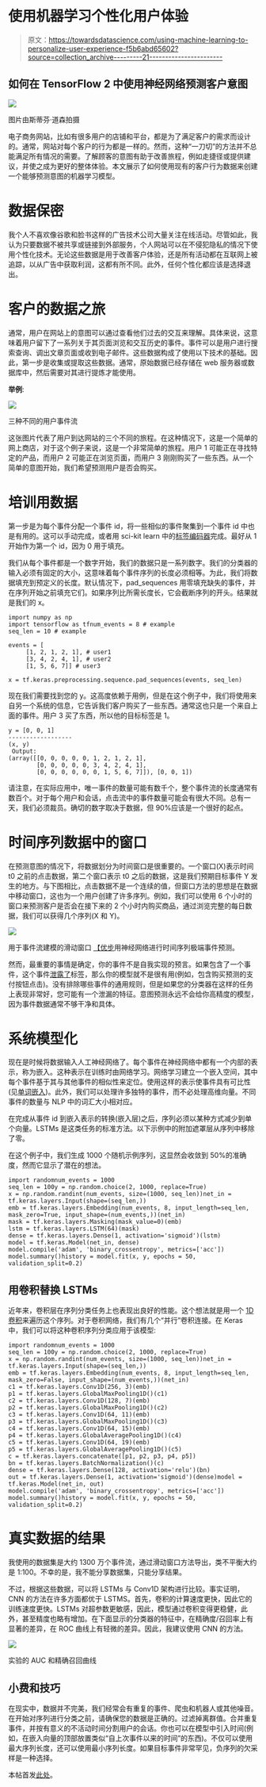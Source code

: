 # 使用机器学习个性化用户体验

> 原文：<https://towardsdatascience.com/using-machine-learning-to-personalize-user-experience-f5b6abd65602?source=collection_archive---------21----------------------->

## 如何在 TensorFlow 2 中使用神经网络预测客户意图

![](img/30d8ce5118b3cdb45684cd950814282f.png)

图片由斯蒂芬·道森拍摄

电子商务网站，比如有很多用户的店铺和平台，都是为了满足客户的需求而设计的。通常，网站对每个客户的行为都是一样的。然而，这种“一刀切”的方法并不总能满足所有情况的需要。了解顾客的意图有助于改善旅程，例如走捷径或提供建议，并使之成为更好的整体体验。本文展示了如何使用现有的客户行为数据来创建一个能够预测意图的机器学习模型。

# 数据保密

我个人不喜欢像谷歌和脸书这样的广告技术公司大量关注在线活动。尽管如此，我认为只要数据不被共享或链接到外部服务，个人网站可以在不侵犯隐私的情况下使用个性化技术。无论这些数据是用于改善客户体验，还是所有活动都在互联网上被追踪，以从广告中获取利润，这都有所不同。此外，任何个性化都应该是选择退出。

# 客户的数据之旅

通常，用户在网站上的意图可以通过查看他们过去的交互来理解。具体来说，这意味着用户留下了一系列关于其页面浏览和交互历史的事件。事件可以是用户进行搜索查询、调出文章页面或收到电子邮件。这些数据构成了使用以下技术的基础。因此，第一步是收集或提取这些数据。通常，原始数据已经存储在 web 服务器或数据库中，然后需要对其进行提炼才能使用。

**举例**:

![](img/5fd6d5dfd3208e299b96e1e3e0a45bfe.png)

三种不同的用户事件流

这张图片代表了用户到达网站的三个不同的旅程。在这种情况下，这是一个简单的网上商店，对于这个例子来说，这是一个非常简单的旅程。用户 1 可能正在寻找特定的产品，而用户 2 可能正在浏览页面，而用户 3 刚刚购买了一些东西。从一个简单的意图开始，我们希望预测用户是否会购买。

# 培训用数据

第一步是为每个事件分配一个事件 id，将一些相似的事件聚集到一个事件 id 中也是有用的。这可以手动完成，或者用 sci-kit learn 中的[标签编码器](https://scikit-learn.org/stable/modules/generated/sklearn.preprocessing.LabelEncoder.html)完成。最好从 1 开始作为第一个 id，因为 0 用于填充。

我们从每个事件都是一个数字开始，我们的数据只是一系列数字。我们的分类器的输入必须有固定的大小，这意味着每个事件序列的长度必须相等。为此，我们将数据填充到预定义的长度。默认情况下，pad_sequences 用零填充缺失的事件，并在序列开始之前填充它们。如果序列比所需长度长，它会截断序列的开头。结果就是我们的 x。

```
import numpy as np
import tensorflow as tfnum_events = 8 # example
seq_len = 10 # example

events = [
     [1, 2, 1, 2, 1], # user1 
     [3, 4, 2, 4, 1], # user2
     [1, 5, 6, 7]] # user3

x = tf.keras.preprocessing.sequence.pad_sequences(events, seq_len)
```

现在我们需要找到您的 y。这高度依赖于用例，但是在这个例子中，我们将使用来自另一个系统的信息，它告诉我们客户购买了一些东西。通常这也只是一个来自上面的事件。用户 3 买了东西，所以他的目标标签是 1。

```
y = [0, 0, 1]
------------------
(x, y)
 Output:
(array([[0, 0, 0, 0, 0, 1, 2, 1, 2, 1],
        [0, 0, 0, 0, 0, 3, 4, 2, 4, 1],
        [0, 0, 0, 0, 0, 0, 1, 5, 6, 7]]), [0, 0, 1])
```

请注意，在实际应用中，唯一事件的数量可能有数千个，整个事件流的长度通常有数百个。对于每个用户和会话，点击流中的事件数量可能会有很大不同。总有一天，我们必须裁员。确切的数字取决于数据，但 90%应该是一个很好的起点。

# 时间序列数据中的窗口

在预测意图的情况下，将数据划分为时间窗口是很重要的。一个窗口(X)表示时间 t0 之前的点击数据，第二个窗口表示 t0 之后的数据，这是我们预期目标事件 Y 发生的地方。与下图相比，点击数据不是一个连续的值，但窗口方法的思想是在数据中移动窗口，这也为一个用户创建了许多序列。例如，我们可以使用 6 个小时的窗口来预测客户是否会在接下来的 2 个小时内购买商品，通过浏览完整的每日数据，我们可以获得几个序列(X 和 Y)。

![](img/efda45784b4d6bd4befc8b00d1568cc5.png)

用于事件流建模的滑动窗口
[【优步](http://roseyu.com/time-series-workshop/submissions/TSW2017_paper_3.pdf)用神经网络进行时间序列极端事件预测。

然而，最重要的事情是确定，你的事件不是自我实现的预言。如果包含了一个事件，这个事件[泄露了](/how-data-leakage-affects-machine-learning-models-in-practice-f448be6080d0)标签，那么你的模型就不是很有用(例如，包含购买预测的支付按钮点击)。没有排除哪些事件的通用规则，但是如果您的分类器在这样的任务上表现非常好，您可能有一个泄漏的特征。意图预测永远不会给你高精度的模型，因为事件数据通常不够干净和具体。

# 系统模型化

现在是时候将数据输入人工神经网络了。每个事件在神经网络中都有一个内部的表示，称为嵌入。这种表示在训练时由网络学习。网络学习建立一个嵌入空间，其中每个事件基于其与其他事件的相似性来定位。使用这样的表示使事件具有可比性(见[单词嵌入](https://en.wikipedia.org/wiki/Word_embedding))。此外，我们可以处理许多独特的事件，而不必处理高维向量。不同事件的数量与 NLP 中的词汇大小相对应。

在完成从事件 id 到嵌入表示的转换(嵌入层)之后，序列必须以某种方式减少到单个向量。LSTMs 是这类任务的标准方法。以下示例中的附加遮罩层从序列中移除了零。

在这个例子中，我们生成 1000 个随机示例序列，这显然会收敛到 50%的准确度，然而它显示了潜在的想法。

```
import randomnum_events = 1000
seq_len = 100y = np.random.choice(2, 1000, replace=True)
x = np.random.randint(num_events, size=(1000, seq_len))net_in = tf.keras.layers.Input(shape=(seq_len,))
emb = tf.keras.layers.Embedding(num_events, 8, input_length=seq_len, mask_zero=True, input_shape=(num_events,))(net_in)
mask = tf.keras.layers.Masking(mask_value=0)(emb)
lstm = tf.keras.layers.LSTM(64)(mask)
dense = tf.keras.layers.Dense(1, activation='sigmoid')(lstm)
model = tf.keras.Model(net_in, dense)
model.compile('adam', 'binary_crossentropy', metrics=['acc'])
model.summary()history = model.fit(x, y, epochs = 50, validation_split=0.2)
```

## 用卷积替换 LSTMs

近年来，卷积层在序列分类任务上也表现出良好的性能。这个想法就是用一个 [1D 卷积](https://blog.goodaudience.com/introduction-to-1d-convolutional-neural-networks-in-keras-for-time-sequences-3a7ff801a2cf)来遍历这个序列。对于卷积网络，我们有几个“并行”卷积连接。在 Keras 中，我们可以将这种卷积序列分类应用于该模型:

```
import randomnum_events = 1000
seq_len = 100y = np.random.choice(2, 1000, replace=True)  
x = np.random.randint(num_events, size=(1000, seq_len))net_in = tf.keras.layers.Input(shape=(seq_len,))
emb = tf.keras.layers.Embedding(num_events, 8, input_length=seq_len, mask_zero=False, input_shape=(num_events,))(net_in)
c1 = tf.keras.layers.Conv1D(256, 3)(emb)
p1 = tf.keras.layers.GlobalMaxPooling1D()(c1)
c2 = tf.keras.layers.Conv1D(128, 7)(emb)
p2 = tf.keras.layers.GlobalMaxPooling1D()(c2)
c3 = tf.keras.layers.Conv1D(64, 11)(emb)
p3 = tf.keras.layers.GlobalMaxPooling1D()(c3)
c4 = tf.keras.layers.Conv1D(64, 15)(emb)
p4 = tf.keras.layers.GlobalAveragePooling1D()(c4)
c5 = tf.keras.layers.Conv1D(64, 19)(emb)
p5 = tf.keras.layers.GlobalAveragePooling1D()(c5)
c = tf.keras.layers.concatenate([p1, p2, p3, p4, p5])
bn = tf.keras.layers.BatchNormalization()(c)
dense = tf.keras.layers.Dense(128, activation='relu')(bn)
out = tf.keras.layers.Dense(1, activation='sigmoid')(dense)model = tf.keras.Model(net_in, out)
model.compile('adam', 'binary_crossentropy', metrics=['acc'])
model.summary()history = model.fit(x, y, epochs = 50, validation_split=0.2)
```

# 真实数据的结果

我使用的数据集是大约 1300 万个事件流，通过滑动窗口方法导出，类不平衡大约是 1:100。不幸的是，我不能分享数据集，只能分享结果。

不过，根据这些数据，可以将 LSTMs 与 Conv1D 架构进行比较。事实证明，CNN 的方法在许多方面都优于 LSTMS。首先，卷积的计算速度更快，因此它的训练速度更快。LSTMs 对超参数更敏感，因此，模型通过卷积变得更稳健，此外，甚至精度也略有增加。在下面显示的分类器的特征中，在精确度/召回率上有显著的差异，在 ROC 曲线上有轻微的差异。因此，我建议使用 CNN 的方法。

![](img/a263da3c1f79cd51c39676ae9018ebd9.png)

实验的 AUC 和精确召回曲线

## 小费和技巧

在现实中，数据并不完美，我们经常会有重复的事件、爬虫和机器人或其他噪音。在开始对序列进行分类之前，请确保您的数据是正确的。过滤掉离群值。合并重复事件，并按有意义的不活动时间分割用户的会话。你也可以在模型中引入时间(例如，在嵌入向量的顶部放置类似“自上次事件以来的时间”的东西)。不仅可以使用最大序列长度，还可以使用最小序列长度。如果目标事件非常罕见，负序列的欠采样是一种选择。

本帖首发[此处](http://digital-thinking.de/deep-learning-clickstream-based-user-intent-prediction-with-anns/)。